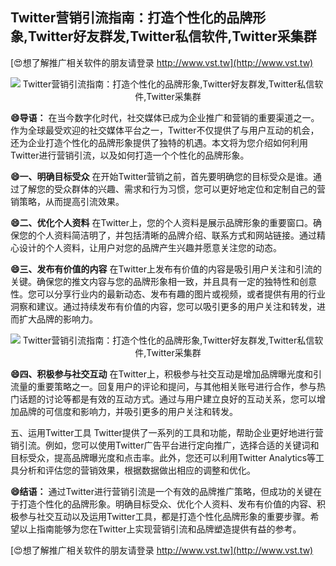 ## **Twitter营销引流指南：打造个性化的品牌形象,Twitter好友群发,Twitter私信软件,Twitter采集群**

[😍想了解推广相关软件的朋友请登录 http://www.vst.tw](http://www.vst.tw)

 <center><img src="https://vst.tw/MP4/tuiguang/png/1.png" alt="Twitter营销引流指南：打造个性化的品牌形象,Twitter好友群发,Twitter私信软件,Twitter采集群"></center>

**😄导语：**
在当今数字化时代，社交媒体已成为企业推广和营销的重要渠道之一。作为全球最受欢迎的社交媒体平台之一，Twitter不仅提供了与用户互动的机会，还为企业打造个性化的品牌形象提供了独特的机遇。本文将为您介绍如何利用Twitter进行营销引流，以及如何打造一个个性化的品牌形象。

**😄一、明确目标受众**
在开始Twitter营销之前，首先要明确您的目标受众是谁。通过了解您的受众群体的兴趣、需求和行为习惯，您可以更好地定位和定制自己的营销策略，从而提高引流效果。

**😄二、优化个人资料**
在Twitter上，您的个人资料是展示品牌形象的重要窗口。确保您的个人资料简洁明了，并包括清晰的品牌介绍、联系方式和网站链接。通过精心设计的个人资料，让用户对您的品牌产生兴趣并愿意关注您的动态。

**😄三、发布有价值的内容**
在Twitter上发布有价值的内容是吸引用户关注和引流的关键。确保您的推文内容与您的品牌形象相一致，并且具有一定的独特性和创意性。您可以分享行业内的最新动态、发布有趣的图片或视频，或者提供有用的行业洞察和建议。通过持续发布有价值的内容，您可以吸引更多的用户关注和转发，进而扩大品牌的影响力。

 <center><img src="https://vst.tw/MP4/tuiguang/png/3.png" alt="Twitter营销引流指南：打造个性化的品牌形象,Twitter好友群发,Twitter私信软件,Twitter采集群"></center>

**😄四、积极参与社交互动**
在Twitter上，积极参与社交互动是增加品牌曝光度和引流量的重要策略之一。回复用户的评论和提问，与其他相关账号进行合作，参与热门话题的讨论等都是有效的互动方式。通过与用户建立良好的互动关系，您可以增加品牌的可信度和影响力，并吸引更多的用户关注和转发。

五、运用Twitter工具
Twitter提供了一系列的工具和功能，帮助企业更好地进行营销引流。例如，您可以使用Twitter广告平台进行定向推广，选择合适的关键词和目标受众，提高品牌曝光度和点击率。此外，您还可以利用Twitter Analytics等工具分析和评估您的营销效果，根据数据做出相应的调整和优化。

**😄结语：**
通过Twitter进行营销引流是一个有效的品牌推广策略，但成功的关键在于打造个性化的品牌形象。明确目标受众、优化个人资料、发布有价值的内容、积极参与社交互动以及运用Twitter工具，都是打造个性化品牌形象的重要步骤。希望以上指南能够为您在Twitter上实现营销引流和品牌塑造提供有益的参考。

[😍想了解推广相关软件的朋友请登录 http://www.vst.tw](http://www.vst.tw)



